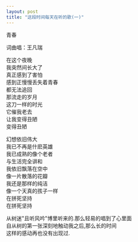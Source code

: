 ```yaml
---
layout: post
title: "这段时间每天在听的歌(一)"
---
```

青春  

词曲唱：王凡瑞  

在这个夜晚  
我突然间长大了  
真正感到了害怕  
感到正慢慢丢失着青春  
都无法追回  
那流走的岁月  
这刀一样的时光  
它催我老去  
让我变得丑陋  
变得丑陋  

幻想依旧伟大  
我已不再是什麽英雄  
我已成熟的像个老者  
与生活完全讲和  
我依旧飘落在空中  
像一片散落的花瓣  
我还是那样的纯洁  
像一个天真的孩子一样  
在拼死坚持  
在拼死坚持  

从树迷"且听风吟"博里听来的.那么轻易的唱到了心里面  
自从树的第一张深刻地触动我之后,那么长的时间  
这样的感动再也没有出现过.  
							  
		
